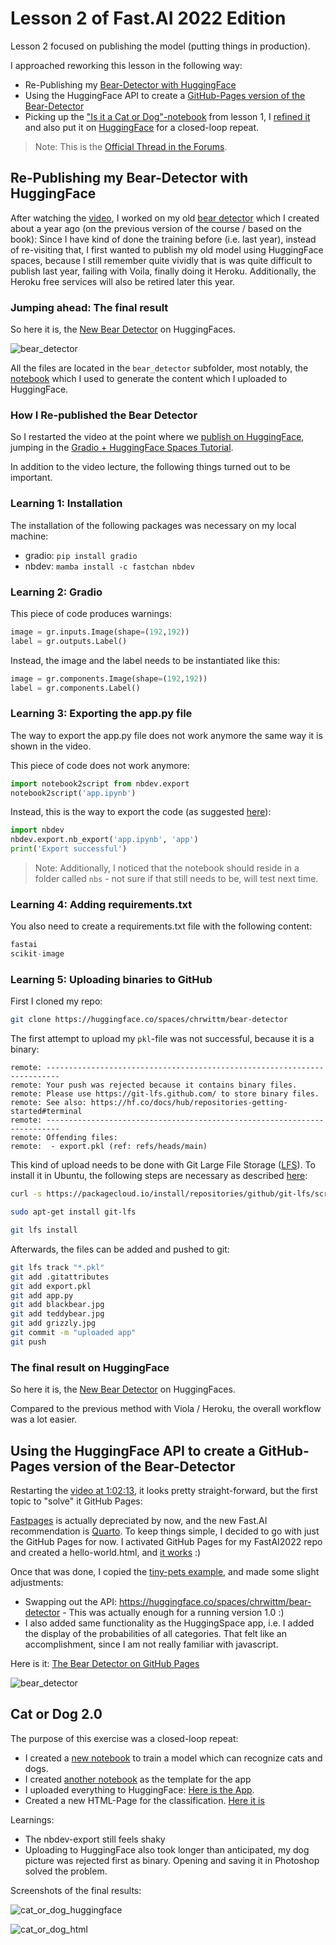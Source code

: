 # Lesson 2 of Fast.AI 2022 Edition

Lesson 2 focused on publishing the model (putting things in production).

I approached reworking this lesson in the following way:

* Re-Publishing my [Bear-Detector with HuggingFace](https://huggingface.co/spaces/chrwittm/bear-detector)
* Using the HuggingFace API to create a [GitHub-Pages version of the Bear-Detector](https://chrwittm.github.io/FastAI2022/lesson02/bear_detector/bear_detector.html)
* Picking up the ["Is it a Cat or Dog"-notebook](../lesson01/cat_or_dog/cat_or_dog.ipynb) from lesson 1, I [refined it](/lesson02/cat_or_dog2/cat_or_dog2-training.ipynb) and also put it on [HuggingFace](https://huggingface.co/spaces/chrwittm/cat_or_dog) for a closed-loop repeat.

> Note: This is the [Official Thread in the Forums](https://forums.fast.ai/t/lesson-2-official-topic/96033/1).

## Re-Publishing my Bear-Detector with HuggingFace

After watching the [video](https://www.youtube.com/watch?v=F4tvM4Vb3A0), I worked on my old [bear detector](https://github.com/chrwittm/Bear-Detector) which I created about a year ago (on the previous version of the course / based on the book): Since I have kind of done the training before (i.e. last year), instead of re-visiting that, I first wanted to publish my old model using HuggingFace spaces, because I still remember quite vividly that is was quite difficult to publish last year, failing with Voila, finally doing it Heroku. Additionally, the Heroku free services will also be retired later this year.

### Jumping ahead: The final result

So here it is, the [New Bear Detector](https://huggingface.co/spaces/chrwittm/bear-detector) on HuggingFaces.

![bear_detector](bear_detector.png)

All the files are located in the `bear_detector` subfolder, most notably, the [notebook](/lesson02/bear_detector/app.ipynb) which I used to generate the content which I uploaded to HuggingFace.

### How I Re-published the Bear Detector

So I restarted the video at the point where we [publish on HuggingFace](https://www.youtube.com/watch?v=F4tvM4Vb3A0&t=1638s), jumping in the [Gradio + HuggingFace Spaces Tutorial](https://tmabraham.github.io/blog/gradio_hf_spaces_tutorial).

In addition to the video lecture, the following things turned out to be important.

### Learning 1: Installation

The installation of the following packages was necessary on my local machine:

* gradio: `pip install gradio`
* nbdev: `mamba install -c fastchan nbdev`

### Learning 2: Gradio

This piece of code produces warnings:

```python
image = gr.inputs.Image(shape=(192,192))
label = gr.outputs.Label()
```

Instead, the image and the label needs to be instantiated like this:

```python
image = gr.components.Image(shape=(192,192))
label = gr.components.Label()
```

### Learning 3: Exporting the app.py file

The way to export the app.py file does not work anymore the same way it is shown in the video.

This piece of code does not work anymore:

```python
import notebook2script from nbdev.export
notebook2script('app.ipynb')
```

Instead, this is the way to export the code (as suggested [here](https://forums.fast.ai/t/lesson-2-official-topic/96033/460)):

```python
import nbdev
nbdev.export.nb_export('app.ipynb', 'app')
print('Export successful')
```

> Note: Additionally, I noticed that the notebook should reside in a folder called `nbs` - not sure if that still needs to be, will test next time.

### Learning 4: Adding requirements.txt

You also need to create a requirements.txt file with the following content:

```python
fastai
scikit-image
```

### Learning 5: Uploading binaries to GitHub

First I cloned my repo:

```bash
git clone https://huggingface.co/spaces/chrwittm/bear-detector
```

The first attempt to upload my `pkl`-file was not successful, because it is a binary:

```
remote: -------------------------------------------------------------------------
remote: Your push was rejected because it contains binary files.
remote: Please use https://git-lfs.github.com/ to store binary files.
remote: See also: https://hf.co/docs/hub/repositories-getting-started#terminal
remote: -------------------------------------------------------------------------
remote: Offending files:
remote:  - export.pkl (ref: refs/heads/main)
```

This kind of upload needs to be done with Git Large File Storage ([LFS](https://git-lfs.github.com/)). To install it in Ubuntu, the following steps are necessary as described [here](https://efrecon.github.io/git-lfs-on-ubuntu/):

```bash
curl -s https://packagecloud.io/install/repositories/github/git-lfs/script.deb.sh | sudo bash
```

```bash
sudo apt-get install git-lfs
```

```bash
git lfs install
```

Afterwards, the files can be added and pushed to git:

```bash
git lfs track "*.pkl"
git add .gitattributes
git add export.pkl
git add app.py
git add blackbear.jpg
git add teddybear.jpg
git add grizzly.jpg
git commit -m "uploaded app"
git push
```

### The final result on HuggingFace

So here it is, the [New Bear Detector](https://huggingface.co/spaces/chrwittm/bear-detector) on HuggingFaces.

Compared to the previous method with Viola / Heroku, the overall workflow was a lot easier.

## Using the HuggingFace API to create a GitHub-Pages version of the Bear-Detector

Restarting the [video at 1:02:13](https://www.youtube.com/watch?v=F4tvM4Vb3A0&t=3733s), it looks pretty straight-forward, but the first topic to "solve" it GitHub Pages:

 [Fastpages](https://fastpages.fast.ai/) is actually depreciated by now, and the new Fast.AI recommendation is [Quarto](https://nbdev.fast.ai/tutorials/blogging.html). To keep things simple, I decided to go with just the GitHub Pages for now. I activated GitHub Pages for my FastAI2022 repo and created a hello-world.html, and [it works](https://chrwittm.github.io/FastAI2022/hello-world.html) :)

Once that was done, I copied the [tiny-pets example](https://github.com/fastai/tinypets/blob/master/1single.html), and made some slight adjustments:

* Swapping out the API: <https://huggingface.co/spaces/chrwittm/bear-detector> - This was actually enough for a running version 1.0 :)
* I also added same functionality as the HuggingSpace app, i.e. I added the display of the probabilities of all categories. That felt like an accomplishment, since I am not really familiar with javascript.

Here is it: [The Bear Detector on GitHub Pages](https://chrwittm.github.io/FastAI2022/lesson02/bear_detector/bear_detector.html)

![bear_detector](bear_detector2.png)

## Cat or Dog 2.0

The purpose of this exercise was a closed-loop repeat:

* I created a [new notebook](/lesson02/cat_or_dog2/cat_or_dog2-training.ipynb) to train a model which can recognize cats and dogs.
* I created [another notebook](/lesson02/cat_or_dog2/nbs/app.ipynb) as the template for the app
* I uploaded everything to HuggingFace: [Here is the App](https://huggingface.co/spaces/chrwittm/cat_or_dog).
* Created a new HTML-Page for the classification. [Here it is](https://chrwittm.github.io/FastAI2022/lesson02/cat_or_dog2/cat_or_dog.html)

Learnings:

* The nbdev-export still feels shaky
* Uploading to HuggingFace also took longer than anticipated, my dog picture was rejected first as binary. Opening and saving it in Photoshop solved the problem.

Screenshots of the final results:

![cat_or_dog_huggingface](cat_or_dog.png)

![cat_or_dog_html](cat_or_dog2.png)
